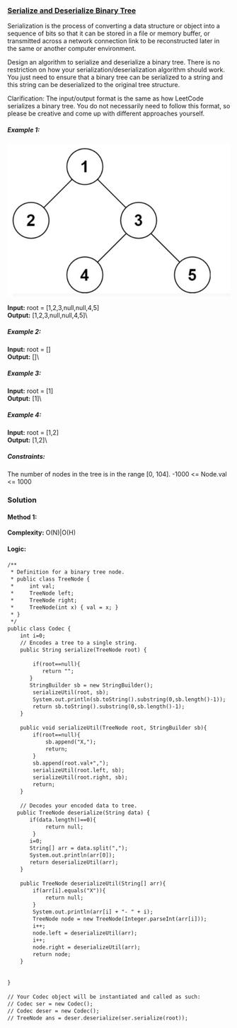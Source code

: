 ### [Serialize and Deserialize Binary Tree](https://leetcode.com/problems/serialize-and-deserialize-binary-tree/)
Serialization is the process of converting a data structure or object into a sequence of bits so that it can be stored in a file or memory buffer, or transmitted across a network connection link to be reconstructed later in the same or another computer environment.

Design an algorithm to serialize and deserialize a binary tree. There is no restriction on how your serialization/deserialization algorithm should work. You just need to ensure that a binary tree can be serialized to a string and this string can be deserialized to the original tree structure.

Clarification: The input/output format is the same as how LeetCode serializes a binary tree. You do not necessarily need to follow this format, so please be creative and come up with different approaches yourself.

##### Example 1:

![](https://github.com/preet18/AlgoNotes/blob/master/Tree/Pictures/Image7.png)

**Input:** root = [1,2,3,null,null,4,5]\
**Output:** [1,2,3,null,null,4,5]\

##### Example 2:

**Input:** root = []\
**Output:** []\

##### Example 3:

**Input:** root = [1]\
**Output:** [1]\

##### Example 4:

**Input:** root = [1,2]\
**Output:** [1,2]\

##### Constraints:

The number of nodes in the tree is in the range [0, 104].
-1000 <= Node.val <= 1000

### Solution
#### Method 1:

**Complexity:** O(N)|O(H)

#### Logic:
```
/**
 * Definition for a binary tree node.
 * public class TreeNode {
 *     int val;
 *     TreeNode left;
 *     TreeNode right;
 *     TreeNode(int x) { val = x; }
 * }
 */
public class Codec {
    int i=0;
    // Encodes a tree to a single string.
    public String serialize(TreeNode root) {
       
        if(root==null){
           return "";
       }
       StringBuilder sb = new StringBuilder();
        serializeUtil(root, sb);
        System.out.println(sb.toString().substring(0,sb.length()-1));
        return sb.toString().substring(0,sb.length()-1);
    }
    
    public void serializeUtil(TreeNode root, StringBuilder sb){
        if(root==null){
            sb.append("X,");
            return;
        }
        sb.append(root.val+",");
        serializeUtil(root.left, sb);
        serializeUtil(root.right, sb);
        return;
    }
    
    // Decodes your encoded data to tree.
   public TreeNode deserialize(String data) {
       if(data.length()==0){
            return null;
        }
       i=0;
       String[] arr = data.split(",");
       System.out.println(arr[0]);
       return deserializeUtil(arr);
    }
    
    public TreeNode deserializeUtil(String[] arr){
        if(arr[i].equals("X")){
            return null;
        }
        System.out.println(arr[i] + "- " + i);
        TreeNode node = new TreeNode(Integer.parseInt(arr[i]));
        i++;
        node.left = deserializeUtil(arr);
        i++;
        node.right = deserializeUtil(arr);
        return node; 
    }
    
    
}

// Your Codec object will be instantiated and called as such:
// Codec ser = new Codec();
// Codec deser = new Codec();
// TreeNode ans = deser.deserialize(ser.serialize(root));
```

